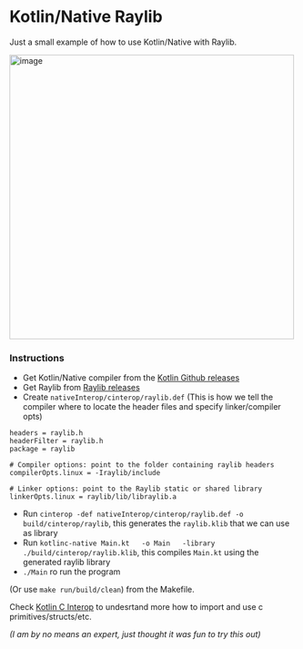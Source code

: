 # Kotlin/Native Raylib

Just a small example of how to use Kotlin/Native with Raylib.

<img width="500" height="500" alt="image" src="https://github.com/user-attachments/assets/2e84452e-1811-40cf-8f5d-9169c7d0de8d" />


### Instructions

- Get Kotlin/Native compiler from the [Kotlin Github releases](https://github.com/JetBrains/kotlin/releases)
- Get Raylib from [Raylib releases](https://github.com/raysan5/raylib)
- Create `nativeInterop/cinterop/raylib.def` (This is how we tell the compiler where to locate the header files and specify linker/compiler opts)
```
headers = raylib.h
headerFilter = raylib.h
package = raylib

# Compiler options: point to the folder containing raylib headers
compilerOpts.linux = -Iraylib/include

# Linker options: point to the Raylib static or shared library
linkerOpts.linux = raylib/lib/libraylib.a

```
- Run `cinterop -def nativeInterop/cinterop/raylib.def -o build/cinterop/raylib`, this generates the `raylib.klib` that we can use as library
- Run `kotlinc-native Main.kt   -o Main   -library ./build/cinterop/raylib.klib`, this compiles `Main.kt` using the generated raylib library
- `./Main` ro run the program

(Or use `make run/build/clean`) from the Makefile.

Check [Kotlin C Interop](https://kotlinlang.org/docs/native-c-interop.html) to undesrtand more how to import and use c primitives/structs/etc.

_(I am by no means an expert, just thought it was fun to try this out)_
